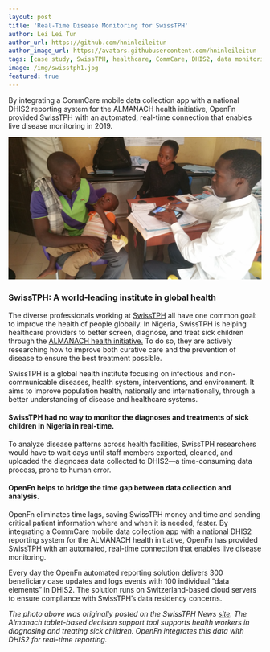```yaml
---
layout: post
title: 'Real-Time Disease Monitoring for SwissTPH'
author: Lei Lei Tun
author_url: https://github.com/hninleileitun
author_image_url: https://avatars.githubusercontent.com/hninleileitun
tags: [case study, SwissTPH, healthcare, CommCare, DHIS2, data monitoring]
image: /img/swisstph1.jpg
featured: true
---
```


By integrating a CommCare mobile data collection app with a national DHIS2
reporting system for the ALMANACH health initiative, OpenFn provided SwissTPH
with an automated, real-time connection that enables live disease monitoring
in 2019.

<!--truncate-->

![swissTPH](/img/swisstph1.jpg)

### SwissTPH: A world-leading institute in global health

The diverse professionals working at [SwissTPH](https://www.swisstph.ch/en/) all
have one common goal: to improve the health of people globally. In Nigeria,
SwissTPH is helping healthcare providers to better screen, diagnose, and treat
sick children through the
[ALMANACH health initiative.](https://www.swisstph.ch/en/projects/project-detail/project-action/detail/project-controller/Projects/project/implementation-of-almanach-in-the-icrc/)
To do so, they are actively researching how to improve both curative care and
the prevention of disease to ensure the best treatment possible.

SwissTPH is a global health institute focusing on infectious and
non-communicable diseases, health system, interventions, and environment. It
aims to improve population health, nationally and internationally, through a
better understanding of disease and healthcare systems.

#### SwissTPH had no way to monitor the diagnoses and treatments of sick children in Nigeria in real-time.

To analyze disease patterns across health facilities, SwissTPH researchers would
have to wait days until staff members exported, cleaned, and uploaded the
diagnoses data collected to DHIS2—a time-consuming data process, prone to human
error.

#### OpenFn helps to bridge the time gap between data collection and analysis.

OpenFn eliminates time lags, saving SwissTPH money and time and sending critical
patient information where and when it is needed, faster. By integrating a
CommCare mobile data collection app with a national DHIS2 reporting system for
the ALMANACH health initiative, OpenFn has provided SwissTPH with an automated,
real-time connection that enables live disease monitoring.

Every day the OpenFn automated reporting solution delivers 300 beneficiary case
updates and logs events with 100 individual “data elements” in DHIS2. The
solution runs on Switzerland-based cloud servers to ensure compliance with
SwissTPH’s data residency concerns.

_The photo above was originally posted on the SwissTPH News
[site](https://www.swisstph.ch/de/swiss-tph-news/news-detail-d/news/improving-health-of-children-in-nigeria/).
The Almanach tablet-based decision support tool supports health workers in
diagnosing and treating sick children. OpenFn integrates this data with DHIS2
for real-time reporting._
